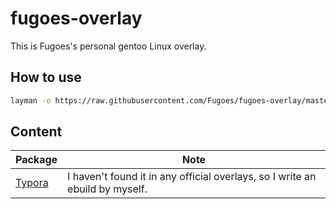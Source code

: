 # fugoes-overlay

This is Fugoes's personal gentoo Linux overlay.

## How to use

```bash
layman -o https://raw.githubusercontent.com/Fugoes/fugoes-overlay/master/overlay.xml -f -a fugoes
```

## Content

| Package                      | Note                                     |
| ---------------------------- | ---------------------------------------- |
| [Typora](https://typora.io/) | I haven't found it in any official overlays, so I write an ebuild by myself. |

